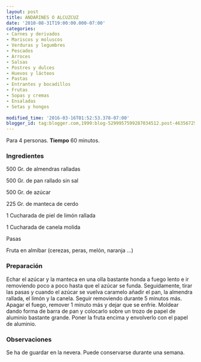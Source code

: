 ```yaml
---
layout: post
title: ANDARINES O ALCUZCUZ
date: '2010-08-31T19:00:00.000-07:00'
categories:
- Carnes y derivados
- Mariscos y moluscos
- Verduras y legumbres
- Pescados
- Arroces
- Salsas
- Postres y dulces
- Huevos y lácteos
- Pastas
- Entrantes y bocadillos
- Frutas
- Sopas y cremas
- Ensaladas
- Setas y hongos
 
modified_time: '2016-03-16T01:52:53.378-07:00'
blogger_id: tag:blogger.com,1999:blog-5299957599287034512.post-4635672563706724528
---
```


Para 4 personas.
<b>Tiempo</b> 60 minutos.

<h3>Ingredientes</h3>

500 Gr. de almendras ralladas

500 Gr. de pan rallado sin sal

500 Gr. de azúcar

225 Gr. de manteca de cerdo

1 Cucharada de piel de limón rallada

1 Cucharada de canela molida

Pasas

Fruta en almíbar (cerezas, peras, melón, naranja ...)

<h3>Preparación</h3>

Echar el azúcar y la manteca en una olla bastante honda a fuego lento e ir removiendo poco a poco hasta que el azúcar se funda. Seguidamente, tirar las pasas y cuando el azúcar se vuelva caramelo añadir el pan, la almendra rallada, el limón y la canela. Seguir removiendo durante 5 minutos más. Apagar el fuego, remover 1 minuto más y dejar que se enfríe. Moldear dando forma de barra de pan y colocarlo sobre un trozo de papel de aluminio bastante grande. Poner la fruta encima y envolverlo con el papel de aluminio.

<h3>Observaciones</h3>

Se ha de guardar en la nevera. Puede conservarse durante una semana.

